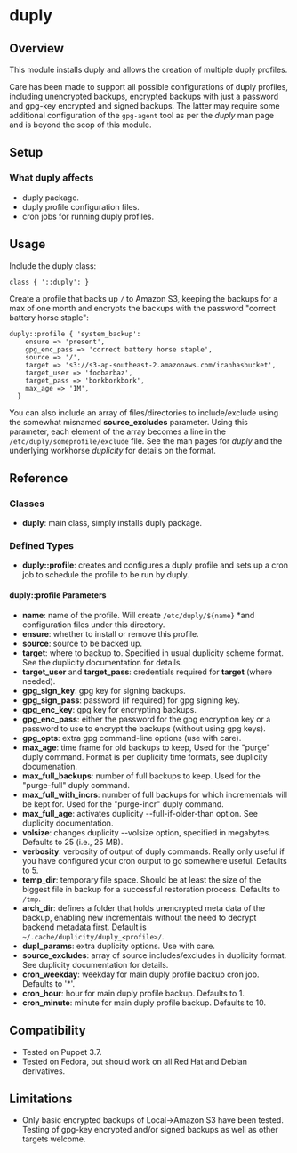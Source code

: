 # duply

## Overview

This module installs duply and allows the creation of multiple duply
profiles.

Care has been made to support all possible configurations of duply
profiles, including unencrypted backups, encrypted backups with just a
password and gpg-key encrypted and signed backups. The latter may
require some additional configuration of the `gpg-agent` tool as per
the *duply* man page and is beyond the scop of this module.

## Setup

### What duply affects

 * duply package.
 * duply profile configuration files.
 * cron jobs for running duply profiles.

## Usage

Include the duply class:

```puppet
class { '::duply': }
```

Create a profile that backs up `/` to Amazon S3, keeping the backups
for a max of one month and encrypts the backups
with the password "correct battery horse staple":

```puppet
duply::profile { 'system_backup':
    ensure => 'present',
    gpg_enc_pass => 'correct battery horse staple',
    source => '/',
    target => 's3://s3-ap-southeast-2.amazonaws.com/icanhasbucket',
    target_user => 'foobarbaz',
    target_pass => 'borkborkbork',
    max_age => '1M',
  }
```

You can also include an array of files/directories to include/exclude
using the somewhat misnamed **source_excludes** parameter.  Using this
parameter, each element of the array becomes a line in the
`/etc/duply/someprofile/exclude` file. See the man pages for *duply*
and the underlying workhorse *duplicity* for details on the format.

## Reference

### Classes

 * **duply**: main class, simply installs duply package.

### Defined Types

 * **duply::profile**: creates and configures a duply profile and sets
   up a cron job to schedule the profile to be run by duply.

#### duply::profile Parameters

 * **name**: name of the profile.  Will create `/etc/duply/${name}`
 *and configuration files under this directory.
 * **ensure**: whether to install or remove this profile.
 * **source**: source to be backed up.
 * **target**: where to backup to.  Specified in usual duplicity
  scheme format.  See the duplicity documentation for details.
 * **target_user** and **target_pass**: credentials required for
   **target** (where needed).
 * **gpg_sign_key**: gpg key for signing backups.
 * **gpg_sign_pass**: password (if required) for gpg signing key.
 * **gpg_enc_key**: gpg key for encrypting backups.
 * **gpg_enc_pass**: either the password for the gpg encryption key or
  a password to use to encrypt the backups (without using gpg keys).
 * **gpg_opts**: extra gpg command-line options (use with care).
 * **max_age**: time frame for old backups to keep, Used for the
 "purge" duply command.  Format is per duplicity time formats, see
 duplicity documenation.
 * **max_full_backups**: number of full backups to keep. Used for the
 "purge-full" duply command.
 * **max_full_with_incrs**: number of full backups for which
 incrementals will be kept for. Used for the "purge-incr" duply
 command.
 * **max_full_age**: activates duplicity --full-if-older-than
  option. See duplicity documentation.
 * **volsize**: changes duplicity --volsize option, specified in
  megabytes.  Defaults to 25 (i.e., 25 MB).
 * **verbosity**: verbosity of output of duply commands.  Really only
  useful if you have configured your cron output to go somewhere
  useful.  Defaults to 5.
 * **temp_dir**: temporary file space. Should be at least the size of
 the biggest file in backup for a successful restoration
 process. Defaults to `/tmp`.
 * **arch_dir**: defines a folder that holds unencrypted meta data of
 the backup, enabling new incrementals without the need to decrypt
 backend metadata first. Default is
 `~/.cache/duplicity/duply_<profile>/`.
 * **dupl_params**: extra duplicity options.  Use with care.
 * **source_excludes**: array of source includes/excludes in duplicity
  format.  See duplicity documentation for details.
 * **cron_weekday**: weekday for main duply profile backup cron
  job. Defaults to '*'.
 * **cron_hour**: hour for main duply profile backup.  Defaults to 1.
 * **cron_minute**: minute for main duply profile backup. Defaults to
   10.

## Compatibility

 * Tested on Puppet 3.7.
 * Tested on Fedora, but should work on all Red Hat and Debian
   derivatives.

## Limitations

 * Only basic encrypted backups of Local->Amazon S3 have been tested.  Testing of gpg-key
 encrypted and/or signed backups as well as other targets welcome.
